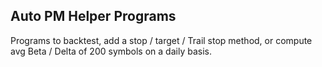 ## Auto PM Helper Programs

Programs to backtest, add a stop / target / Trail stop method, or compute avg Beta / Delta of 200 symbols on a daily basis.

